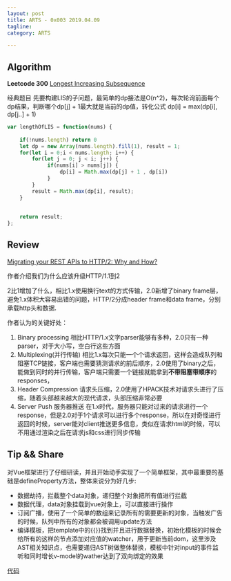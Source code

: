 ```yaml
---
layout: post
title: ARTS - 0x003 2019.04.09
tagline: 
category: ARTS

---
```


## Algorithm


**Leetcode 300** [ Longest Increasing Subsequence](https://leetcode.com/problems/longest-increasing-subsequence/) 

经典题目
先要构建LIS的子问题，最简单的dp接法是O(n^2)，每次轮询前面每个dp结果，判断哪个dp[j] + 1最大就是当前的dp值，转化公式 dp[i] = max(dp[i], dp[j..] + 1)

```javascript
var lengthOfLIS = function(nums) {
    
    if(!nums.length) return 0
    let dp = new Array(nums.length).fill(1), result = 1;
    for(let i = 0;i < nums.length; i++) {
        for(let j = 0; j < i; j++) {
             if(nums[i] > nums[j]) {
                 dp[i] = Math.max(dp[j] + 1 , dp[i])
             }
        }
        result = Math.max(dp[i], result);
    }
    
    
    return result;
};
```

## Review

[Migrating your REST APIs to HTTP/2: Why and How?](https://blog.usejournal.com/migrating-your-rest-apis-to-http-2-why-and-how-8caee7d798fb)

作者介绍我们为什么应该升级HTTP/1.1到2

2比1增加了什么，相比1.x使用换行text的方式传输，2.0新增了binary frame层，避免1.x体积大容易出错的问题，HTTP/2分成header frame和data frame，分别承载http头和数据.

作者认为的关键好处： 
1. Binary processing 相比HTTP/1.x文字parser能够有多种，2.0只有一种parser，对于大小写，空白行这些方面
2. Multiplexing(并行传输) 相比1.x每次只能一个个请求返回，这样会造成队列和阻塞TCP链接，客户端也需要猜测请求的前后顺序，2.0使用了binary之后，能做到同时的并行传输，客户端只需要一个链接就能拿到**不带阻塞带顺序**的responses，
3. Header Compression 请求头压缩，2.0使用了HPACK技术对请求头进行了压缩，随着头部越来越大的现代请求，头部压缩非常必要
4. Server Push 服务器推送 在1.x时代，服务器只能对过来的请求进行一个response，但是2.0对于1个请求可以进行多个response，所以在对奇怪进行返回的时候，server能对client推送更多信息，类似在请求html的时候，可以不用通过渲染之后在请求js和css进行同步传输

## Tip && Share

对Vue框架进行了仔细研读，并且开始动手实现了一个简单框架，其中最重要的基础是defineProperty方法，整体来说分为好几步:
- 数据劫持，拦截整个data对象，递归整个对象把所有值进行拦截
- 数据代理，data对象挂载到vue对象上，可以直接进行操作
- 订阅广播，使用了一个简单的数组来记录所有的需要更新的对象，当触发广告的时候，队列中所有的对象都会被调用update方法
- 编译模板，把template中的{{}}找到并且进行数据替换，初始化模板的时候会给所有的这样的节点添加对应值的watcher，用于更新当前dom，这里涉及AST相关知识点，也需要递归AST树做整体替换，模板中针对input的事件监听和同时增长v-model的wather达到了双向绑定的效果

[代码](https://github.com/flynngao/nue)